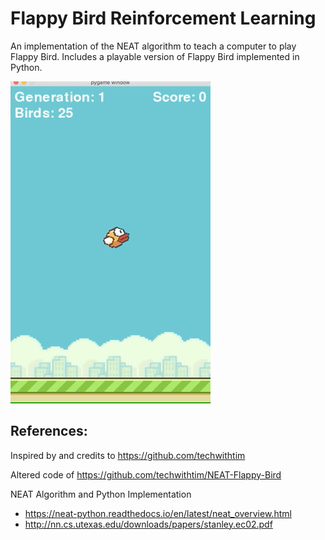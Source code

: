 # Flappy Bird Reinforcement Learning
An implementation of the NEAT algorithm to teach a computer to play Flappy Bird. 
Includes a playable version of Flappy Bird implemented in Python.

![Flappy Bird](flappybird.gif)

## References:

Inspired by and credits to https://github.com/techwithtim

Altered code of https://github.com/techwithtim/NEAT-Flappy-Bird

NEAT Algorithm and Python Implementation
- https://neat-python.readthedocs.io/en/latest/neat_overview.html
- http://nn.cs.utexas.edu/downloads/papers/stanley.ec02.pdf
